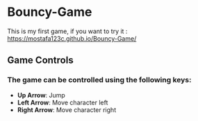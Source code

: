 # Bouncy-Game
This is my first game, 
if you want to try it : https://mostafa123c.github.io/Bouncy-Game/

## Game Controls

### The game can be controlled using the following keys:

- **Up Arrow**: Jump
- **Left Arrow**: Move character left
- **Right Arrow**: Move character right


